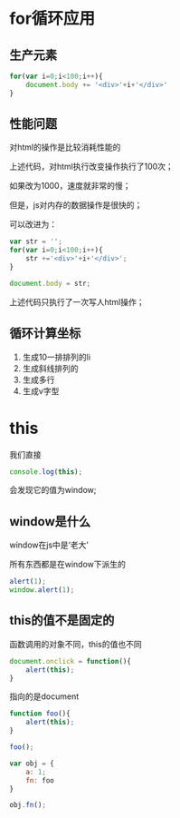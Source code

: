 # for循环应用

## 生产元素

```js
for(var i=0;i<100;i++){
    document.body += '<div>'+i+'</div>'
}
```

## 性能问题

对html的操作是比较消耗性能的

上述代码，对html执行改变操作执行了100次；

如果改为1000，速度就非常的慢；

但是，js对内存的数据操作是很快的；





可以改进为：

```js
var str = '';
for(var i=0;i<100;i++){
    str +='<div>'+i+'</div>';
}

document.body = str;
```

上述代码只执行了一次写人html操作；



## 循环计算坐标

1. 生成10一排排列的li
2. 生成斜线排列的
3. 生成多行
4. 生成v字型


# this

我们直接

```js
console.log(this);
```

会发现它的值为window;

## window是什么

window在js中是‘老大’

所有东西都是在window下派生的

```js
alert(1);
window.alert(1);
```



## this的值不是固定的

函数调用的对象不同，this的值也不同

```js
document.onclick = function(){
    alert(this);
}
```

指向的是document

```js
function foo(){
    alert(this);
}

foo();

var obj = {
    a: 1;
    fn: foo
}

obj.fn();

```





